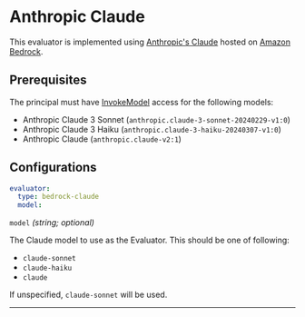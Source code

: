 # Anthropic Claude

This evaluator is implemented using [Anthropic's Claude](https://www.anthropic.com/claude) hosted on [Amazon Bedrock](https://aws.amazon.com/bedrock/claude/).

## Prerequisites

The principal must have [InvokeModel](https://docs.aws.amazon.com/bedrock/latest/APIReference/API_runtime_InvokeModel.html) access for the following models:

- Anthropic Claude 3 Sonnet (`anthropic.claude-3-sonnet-20240229-v1:0`)
- Anthropic Claude 3 Haiku (`anthropic.claude-3-haiku-20240307-v1:0`)
- Anthropic Claude (`anthropic.claude-v2:1`)

## Configurations

```yaml
evaluator:
  type: bedrock-claude
  model:
```

`model` _(string; optional)_

The Claude model to use as the Evaluator. This should be one of following:

- `claude-sonnet`
- `claude-haiku`
- `claude`

If unspecified, `claude-sonnet` will be used.

---
